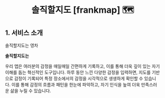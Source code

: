 <h1 align="center">솔직할지도 [frankmap] 🗺️</h1>

## 1. 서비스 소개

솔직할지도는 영차

<strong>솔직할지도는</strong>

우리 앱은 여러분의 감정을 매일매일 간편하게 기록하고, 이를 통해 더욱 깊이 있는 자기 이해를 돕는 혁신적인 도구입니다. 하루 동안 느낀 다양한 감정을 입력하면, 지도를 기반으로 감정이 기록되어 특정 장소에서의 감정을 시각적으로 생생하게 확인할 수 있습니다. 이를 통해 감정의 흐름과 패턴을 한눈에 파악하고, 자기 인식을 높여 더욱 만족스러운 삶을 누릴 수 있습니다.

</br>
